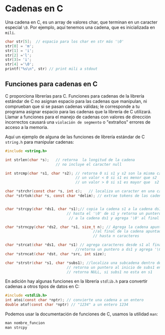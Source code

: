 # Cadenas en C

Una cadena en C, es un array de valores char, que terminan en un caracter especial
`\0`. Por ejemplo, aquí tenemos  una cadena, que es inicializada en `mili`.

```c
char str[5];  // espacio para los char en str más '\0'
str[0] = 'm';
str[1] = 'i';
str[2] ='l';
str[3]= 'i';
str[4] ='\0';
printf("%s\n", str) // print mili a stdout
```

## Funciones para cadenas en C

C proporciona librerías para C. Funciones para cadenas de la librería estándar de C no asignan espacio para las cadenas  que manipulan, ni comprueban que si se pasan  cadenas válidas; le corresponde a tu programa  asignar espacio para las cadenas que la librería de  C utilizará. Llamar a funciones para el manejo de  cadenas con valores de dirección incorrectos causará una `violación de segmento` o "extraños" errores de acceso a la memoria.

Aquí un ejemplo de alguna de las funciones de librería estándar de C `string.h` para manipular cadenas:

```c
#include <string.h>

int strlen(char *s);   // retorna  la longitud de la cadena
                       // no incluye el caracter null

int strcmp(char *s1, char *s2); // retorna 0 si s1 y s2 son la misma cadena
                                // un valor < 0 si s1 es menor que s2
                                // un valor > 0 si s1 es mayor que  s2

char *strchr(const char *s, int c);   // localiza un caracter en una cadena
char *strtok(char *s, const char *delim); // extrae tokens de las cadenas


char *strcpy(char *ds1, char *s1);// copia la cadena s1 a la cadena ds1
							// hasta el '\0' de s1 y retorna un puntero
                             // a la cadena ds1 y agrega '\0' al final de la copia

char *strncpy(char *ds2, char *s1, size_t n); // Agrega la cadena apuntada por s1
										//al final de la cadena apuntada por ds2
                                        // hasta n caracteres

char *strcat(char *ds1, char *s1) // agrega caracteres desde s1 al final de ds1
								//retorna un puntero a ds1 y agrega '\0' al final
char *strncat(char *dst, char *src, int size);

char *strstr(char *s1, char *subs1); //localiza una subcadena dentro de una cadena
							// retorna un puntero al inicio de subs1 en s1
                            // retorna NULL, si subs1 no esta en s1
```

En adición hay algunas funciones en la librería `stdlib.h` para convertir cadenas a otros tipos de datos en C:

```c
#include <stdlib.h>
int atoi(const char *nptr); // convierte una cadena a un entero
double atof(const char *nptr) // "1234" a un entero 1234
```

Podemos usar la documentación de funciones de C, usamos la utilidad `man`:

```c
man nombre_funcion
man strcpy
```